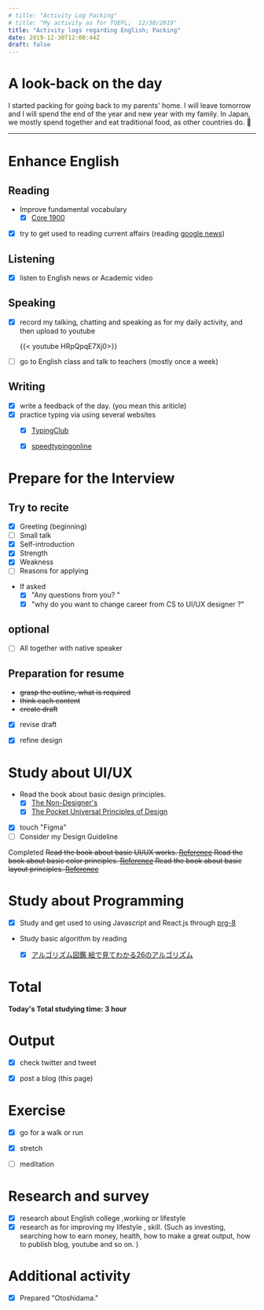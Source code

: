 ```yaml
---
# title: "Activity Log Packing"
# title: "My activity as for TOEFL;  12/30/2019"
title: "Activity logs regarding English; Packing"
date: 2019-12-30T12:00:44Z
draft: false
---
```


# A look-back on the day



I started packing for going back to my parents' home. I will leave tomorrow and I will spend the end of the year and new year with my family. In Japan, we mostly spend together and eat traditional food, as other countries do. 🎋











---



# Enhance English

## Reading

- Improve fundamental vocabulary
  - [x] [Core 1900](https://www.amazon.co.jp/dp/4862900747/)
- [x] try to get used to reading current affairs (reading [google news](https://news.google.com/))

## Listening

- [x] listen to English news or Academic video 

## Speaking

- [x] record my talking, chatting and speaking as for my daily activity, and then upload to youtube

  {{< youtube HRpQpqE7Xj0>}}	

- [ ] go to English class and talk to teachers (mostly once a week)

## Writing

- [x] write a feedback of the day. (you mean this ariticle)
- [x] practice typing via using several websites
  - [x] [TypingClub](https://www.typingclub.com)
  - [x] [speedtypingonline](https://www.speedtypingonline.com/games/type-the-alphabet.php)


# Prepare for the Interview

## Try to recite

- [x] Greeting (beginning)
- [ ] Small talk
- [x] Self-introduction
- [x] Strength
- [x] Weakness
- [ ] Reasons for applying
- If asked
  - [x] "Any questions from you? "
  - [x] "why do you want to change career from CS to UI/UX designer ?"

## optional

- [ ] All together with native speaker

## Preparation for resume

  -  ~~grasp the outline, what is required~~
  -  ~~think each content~~
  -  ~~create draft~~
  -  [x] revise draft
  -  [x] refine design



# Study about UI/UX

- Read the book about basic design principles.
  - [x] [The Non-Designer's](https://www.amazon.com/dp/0133966151/)
  - [x] [The Pocket Universal Principles of Design](https://www.amazon.com/dp/1631590405/)
- [x] touch "Figma"
- [ ] Consider my Design Guideline

Completed
~~Read the book about basic UI/UX works. [Reference](https://www.amazon.co.jp/dp/B07PQF8TBW/)
Read the book about basic color principles. [Reference](https://www.amazon.co.jp/dp/4844367714/)
Read the book about basic layout principles. [Reference](https://www.amazon.co.jp/dp/B07NYN1681/)~~

# Study about Programming

- [x] Study and get used to using Javascript and React.js through [prg-8](https://prog-8.com/) 
- Study basic algorithm by reading
  - [x] [アルゴリズム図鑑 絵で見てわかる26のアルゴリズム](https://www.amazon.co.jp/gp/product/4798149772/)


# Total

**Today's Total studying time: 3    hour**



# Output

- [x] check twitter and tweet

- [x] post a blog (this page)

  

# Exercise

- [x] go for a walk or run

- [x] stretch

- [ ] meditation

  


# Research and survey

- [x] research about English college ,working or lifestyle
- [x] research as for improving my lifestyle , skill. (Such as investing, searching how to earn money, health, how to make a great output, how to publish blog, youtube and so on. )

# Additional activity

- [x] Prepared "Otoshidama."

